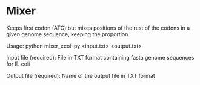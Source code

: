 # Mixer

Keeps first codon (ATG) but mixes positions of the rest of the codons in a given genome sequence, keeping the proportion.

Usage:
python mixer_ecoli.py <input.txt> <output.txt>

Input file (required): File in TXT format containing fasta genome sequences for E. coli

Output file (required): Name of the output file in TXT format
